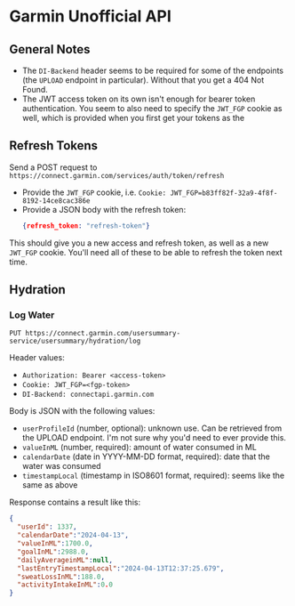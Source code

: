 # Garmin Unofficial API

## General Notes

- The `DI-Backend` header seems to be required for some of the endpoints (the `UPLOAD` endpoint in particular). Without that you get a 404 Not Found.
- The JWT access token on its own isn't enough for bearer token authentication. You seem to also need to specify the `JWT_FGP` cookie as well, which is provided when you first get your tokens as the 

## Refresh Tokens

Send a POST request to `https://connect.garmin.com/services/auth/token/refresh`

- Provide the `JWT_FGP` cookie, i.e. `Cookie: JWT_FGP=b83ff82f-32a9-4f8f-8192-14ce8cac386e`
- Provide a JSON body with the refresh token:
  ```json
  {refresh_token: "refresh-token"}
  ```

This should give you a new access and refresh token, as well as a new `JWT_FGP` cookie. You'll need all of these to be able to refresh the token next time.

## Hydration

### Log Water

`PUT https://connect.garmin.com/usersummary-service/usersummary/hydration/log`

Header values:

- `Authorization: Bearer <access-token>`
- `Cookie: JWT_FGP=<fgp-token>`
- `DI-Backend: connectapi.garmin.com`

Body is JSON with the following values:

- `userProfileId` (number, optional): unknown use. Can be retrieved from the UPLOAD endpoint. I'm not sure why you'd need to ever provide this.
- `valueInML` (number, required): amount of water consumed in ML
- `calendarDate` (date in YYYY-MM-DD format, required): date that the water was consumed
- `timestampLocal` (timestamp in ISO8601 format, required): seems like the same as above

Response contains a result like this:

```json
{
  "userId": 1337,
  "calendarDate":"2024-04-13",
  "valueInML":1700.0,
  "goalInML":2988.0,
  "dailyAverageinML":null,
  "lastEntryTimestampLocal":"2024-04-13T12:37:25.679",
  "sweatLossInML":188.0,
  "activityIntakeInML":0.0
}
```